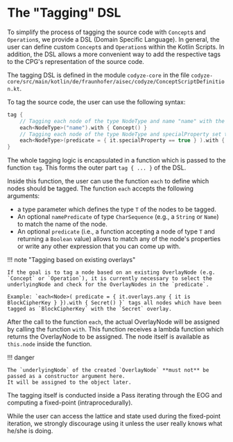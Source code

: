 # The "Tagging" DSL

To simplify the process of tagging the source code with `Concept`s and `Operation`s, we provide a DSL (Domain Specific Language).
In general, the user can define custom `Concept`s and `Operation`s within the Kotlin Scripts.
In addition, the DSL allows a more convenient way to add the respective tags to the CPG's representation of the source code.

The tagging DSL is defined in the module `codyze-core` in the file `codyze-core/src/main/kotlin/de/fraunhofer/aisec/codyze/ConceptScriptDefinition.kt`.

To tag the source code, the user can use the following syntax:

```kotlin
tag {
    // Tagging each node of the type NodeType and name "name" with the concept Concept
    each<NodeType>("name").with { Concept() }
    // Tagging each node of the type NodeType and specialProperty set to true with the concept Concept
    each<NodeType>(predicate = { it.specialProperty == true } ).with { Concept() }
}
```

The whole tagging logic is encapsulated in a function which is passed to the function `tag`. This forms the outer part
`tag { ... }` of the DSL.

Inside this function, the user can use the function `each` to define which nodes should be tagged. The function `each` accepts the following arguments:

* a type parameter which defines the type `T` of the nodes to be tagged.
* An optional `namePredicate` of type `CharSequence` (e.g., a `String` or `Name`) to match the name of the node.
* An optional `predicate` (i.e., a function accepting a node of type `T` and returning a `Boolean` value) allows to match any of the node's properties or write any other expression that you can come up with.

!!! note "Tagging based on existing overlays"

    If the goal is to tag a node based on an existing OverlayNode (e.g. `Concept` or `Operation`), it is currently necessary to select the underlyingNode and check for the OverlayNodes in the `predicate`.

    Example: `each<Node>( predicate = { it.overlays.any { it is BlockCipherKey } }).with { Secret() }` tags all nodes which have been tagged as `BlockCipherKey` with the `Secret` overlay.

After the call to the function `each`, the actual OverlayNode will be assigned by calling the function `with`.
This function receives a lambda function which returns the OverlayNode to be assigned.
The node itself is available as `this.node` inside the function.

!!! danger

    The `underlyingNode` of the created `OverlayNode` **must not** be passed as a constructor argument here.
    It will be assigned to the object later.

The tagging itself is conducted inside a Pass iterating through the EOG and computing a fixed-point (intraprocedurally).

While the user can access the lattice and state used during the fixed-point iteration, we strongly discourage using it unless the user really knows what he/she is doing.
